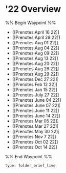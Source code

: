 # '22 Overview
%% Begin Waypoint %%
- [[Prenotes April 16 22]]
- [[Prenotes April 28 22]]
- [[Prenotes Aug 01 22]]
- [[Prenotes Aug 04 22]]
- [[Prenotes Aug 09 22]]
- [[Prenotes Aug 13 22]]
- [[Prenotes Aug 20 22]]
- [[Prenotes Aug 26 22]]
- [[Prenotes Aug 29 22]]
- [[Prenotes Dec 27 22]]
- [[Prenotes Feb 12 22]]
- [[Prenotes Jan 15 22]]
- [[Prenotes July 27 22]]
- [[Prenotes June 04 22]]
- [[Prenotes June 07 22]]
- [[Prenotes June 11 22]]
- [[Prenotes June 14 22]]
- [[Prenotes Mar 05 22]]
- [[Prenotes Mar 27 22]]
- [[Prenotes May 30 22]]
- [[Prenotes Nov 7 22]]
- [[Prenotes Oct 02 22]]
- [[Prenotes Oct 14 22]]

%% End Waypoint %%

```ccard
type: folder_brief_live
```
 
